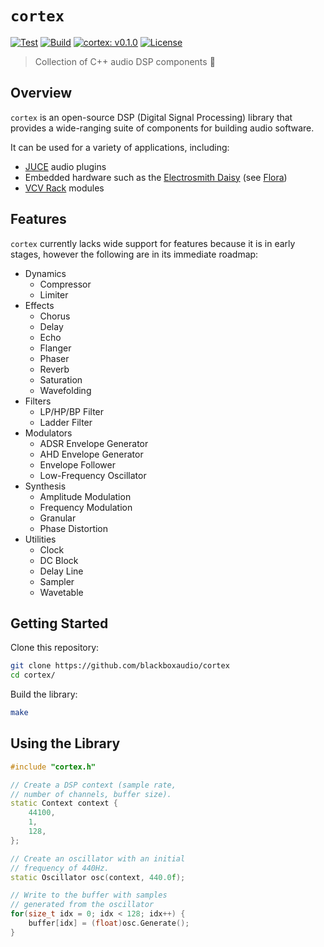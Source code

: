 # `cortex`

[![Test](https://github.com/blackboxaudio/cortex/actions/workflows/ci.test.yml/badge.svg)](https://github.com/blackboxaudio/cortex/actions/workflows/ci.test.yml)
[![Build](https://github.com/blackboxaudio/cortex/actions/workflows/ci.build.yml/badge.svg)](https://github.com/blackboxaudio/cortex/actions/workflows/ci.build.yml)
[![cortex: v0.1.0](https://img.shields.io/badge/Version-v0.1.0-blue.svg)](https://github.com/blackboxaudio/cortex)
[![License](https://img.shields.io/badge/License-MIT-yellow)](https://github.com/blackboxaudio/cortex/blob/develop/LICENSE)

> Collection of C++ audio DSP components 🧠

## Overview

`cortex` is an open-source DSP (Digital Signal Processing) library that provides a wide-ranging suite of components for building audio software.

It can be used for a variety of applications, including:

- [JUCE](https://juce.com/) audio plugins
- Embedded hardware such as the [Electrosmith Daisy](https://electro-smith.com/collections/daisy) (see [Flora](https://github.com/blackboxaudio/flora))
- [VCV Rack](https://vcvrack.com/) modules

## Features

`cortex` currently lacks wide support for features because it is in early stages, however the following are in its immediate roadmap:

- Dynamics
  - Compressor
  - Limiter
- Effects
  - Chorus
  - Delay
  - Echo
  - Flanger
  - Phaser
  - Reverb
  - Saturation
  - Wavefolding
- Filters
  - LP/HP/BP Filter
  - Ladder Filter
- Modulators
  - ADSR Envelope Generator
  - AHD Envelope Generator
  - Envelope Follower
  - Low-Frequency Oscillator
- Synthesis
  - Amplitude Modulation
  - Frequency Modulation
  - Granular
  - Phase Distortion
- Utilities
  - Clock 
  - DC Block
  - Delay Line
  - Sampler
  - Wavetable

## Getting Started

Clone this repository:
```bash 
git clone https://github.com/blackboxaudio/cortex
cd cortex/
```

Build the library:
```bash 
make
```

## Using the Library

```c++
#include "cortex.h"

// Create a DSP context (sample rate,
// number of channels, buffer size).
static Context context {
    44100,
    1,
    128,
};

// Create an oscillator with an initial
// frequency of 440Hz.
static Oscillator osc(context, 440.0f);

// Write to the buffer with samples
// generated from the oscillator
for(size_t idx = 0; idx < 128; idx++) {
    buffer[idx] = (float)osc.Generate();
}
```
